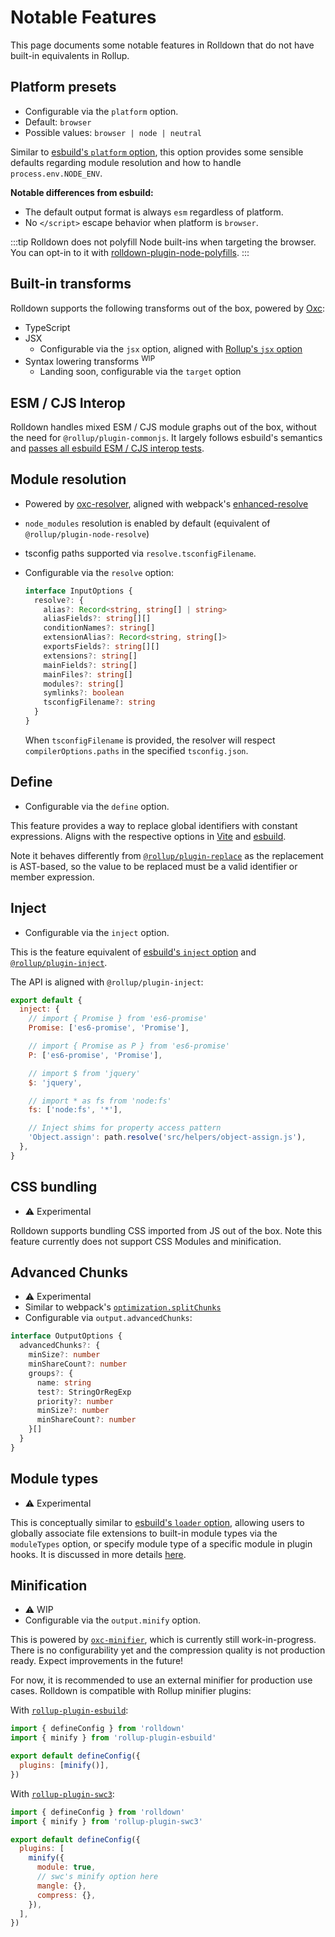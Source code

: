 # Notable Features

This page documents some notable features in Rolldown that do not have built-in equivalents in Rollup.

## Platform presets

- Configurable via the `platform` option.
- Default: `browser`
- Possible values: `browser | node | neutral`

Similar to [esbuild's `platform` option](https://esbuild.github.io/api/#platform), this option provides some sensible defaults regarding module resolution and how to handle `process.env.NODE_ENV`.

**Notable differences from esbuild:**

- The default output format is always `esm` regardless of platform.
- No `</script>` escape behavior when platform is `browser`.

:::tip
Rolldown does not polyfill Node built-ins when targeting the browser. You can opt-in to it with [rolldown-plugin-node-polyfills](https://github.com/rolldown/rolldown-plugin-node-polyfills).
:::

## Built-in transforms

Rolldown supports the following transforms out of the box, powered by [Oxc](https://github.com/oxc-project/oxc):

- TypeScript
- JSX
  - Configurable via the `jsx` option, aligned with [Rollup's `jsx` option](https://rollupjs.org/configuration-options/#jsx)
- Syntax lowering transforms <sup>WIP</sup>
  - Landing soon, configurable via the `target` option

## ESM / CJS Interop

Rolldown handles mixed ESM / CJS module graphs out of the box, without the need for `@rollup/plugin-commonjs`. It largely follows esbuild's semantics and [passes all esbuild ESM / CJS interop tests](https://github.com/rolldown/bundler-esm-cjs-tests).

## Module resolution

- Powered by [oxc-resolver](https://github.com/oxc-project/oxc-resolver), aligned with webpack's [enhanced-resolve](https://github.com/webpack/enhanced-resolve)
- `node_modules` resolution is enabled by default (equivalent of `@rollup/plugin-node-resolve`)
- tsconfig paths supported via `resolve.tsconfigFilename`.
- Configurable via the `resolve` option:

  ```ts
  interface InputOptions {
    resolve?: {
      alias?: Record<string, string[] | string>
      aliasFields?: string[][]
      conditionNames?: string[]
      extensionAlias?: Record<string, string[]>
      exportsFields?: string[][]
      extensions?: string[]
      mainFields?: string[]
      mainFiles?: string[]
      modules?: string[]
      symlinks?: boolean
      tsconfigFilename?: string
    }
  }
  ```

  When `tsconfigFilename` is provided, the resolver will respect `compilerOptions.paths` in the specified `tsconfig.json`.

## Define

- Configurable via the `define` option.

This feature provides a way to replace global identifiers with constant expressions. Aligns with the respective options in [Vite](https://vite.dev/config/shared-options.html#define) and [esbuild](https://esbuild.github.io/api/#define).

Note it behaves differently from [`@rollup/plugin-replace`](https://github.com/rollup/plugins/tree/master/packages/replace) as the replacement is AST-based, so the value to be replaced must be a valid identifier or member expression.

## Inject

- Configurable via the `inject` option.

This is the feature equivalent of [esbuild's `inject` option](https://esbuild.github.io/api/#inject) and [`@rollup/plugin-inject`](https://github.com/rollup/plugins/tree/master/packages/inject).

The API is aligned with `@rollup/plugin-inject`:

```js [rolldown.config.js]
export default {
  inject: {
    // import { Promise } from 'es6-promise'
    Promise: ['es6-promise', 'Promise'],

    // import { Promise as P } from 'es6-promise'
    P: ['es6-promise', 'Promise'],

    // import $ from 'jquery'
    $: 'jquery',

    // import * as fs from 'node:fs'
    fs: ['node:fs', '*'],

    // Inject shims for property access pattern
    'Object.assign': path.resolve('src/helpers/object-assign.js'),
  },
}
```

## CSS bundling

- ⚠️ Experimental

Rolldown supports bundling CSS imported from JS out of the box. Note this feature currently does not support CSS Modules and minification.

## Advanced Chunks

- ⚠️ Experimental
- Similar to webpack's [`optimization.splitChunks`](https://webpack.js.org/plugins/split-chunks-plugin/#optimizationsplitchunks)
- Configurable via `output.advancedChunks`:

```ts
interface OutputOptions {
  advancedChunks?: {
    minSize?: number
    minShareCount?: number
    groups?: {
      name: string
      test?: StringOrRegExp
      priority?: number
      minSize?: number
      minShareCount?: number
    }[]
  }
}
```

## Module types

- ⚠️ Experimental

This is conceptually similar to [esbuild's `loader` option](https://esbuild.github.io/api/#loader), allowing users to globally associate file extensions to built-in module types via the `moduleTypes` option, or specify module type of a specific module in plugin hooks. It is discussed in more details [here](/guide/in-depth/module-types).

## Minification

- ⚠️ WIP
- Configurable via the `output.minify` option.

This is powered by [`oxc-minifier`](https://github.com/oxc-project/oxc/tree/main/crates/oxc_minifier), which is currently still work-in-progress. There is no configurability yet and the compression quality is not production ready. Expect improvements in the future!

For now, it is recommended to use an external minifier for production use cases. Rolldown is compatible with Rollup minifier plugins:

With [`rollup-plugin-esbuild`](https://github.com/egoist/rollup-plugin-esbuild):

```js [rolldown.config.js]
import { defineConfig } from 'rolldown'
import { minify } from 'rollup-plugin-esbuild'

export default defineConfig({
  plugins: [minify()],
})
```

With [`rollup-plugin-swc3`](https://github.com/SukkaW/rollup-plugin-swc):

```js [rolldown.config.js]
import { defineConfig } from 'rolldown'
import { minify } from 'rollup-plugin-swc3'

export default defineConfig({
  plugins: [
    minify({
      module: true,
      // swc's minify option here
      mangle: {},
      compress: {},
    }),
  ],
})
```
